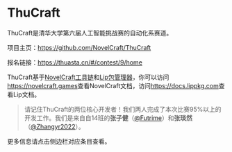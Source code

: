 # ThuCraft

ThuCraft是清华大学第六届人工智能挑战赛的自动化系赛道。

项目主页：<https://github.com/NovelCraft/ThuCraft>

报名链接：<https://thuasta.cn/#/contest/9/home>

ThuCraft基于[NovelCraft工具链](https://github.com/NovelCraft)和[Lip包管理器](https://github.com/LipPkg)，你可以访问<https://novelcraft.games>查看NovelCraft文档，访问<https://docs.lippkg.com>查看Lip文档。

> 请记住ThuCraft的两位核心开发者！我们两人完成了本次比赛95%以上的开发工作。我们是来自自14班的**张子健**（[@Futrime](https://github.com/Futrime)）和**张琰然**（[@Zhangyr2022](https://github.com/Zhangyr2022)）。

更多信息请点击侧边栏对应条目查看。
